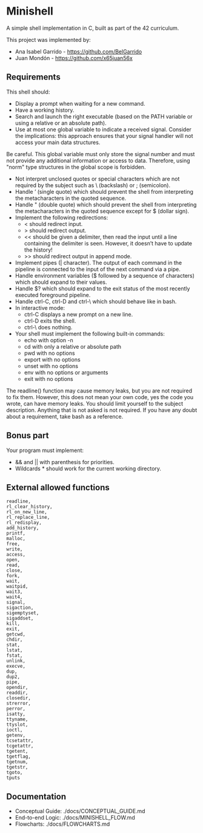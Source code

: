 # Minishell

A simple shell implementation in C, built as part of the 42 curriculum.

This project was implemented by:
- Ana Isabel Garrido - https://github.com/BelGarrido
- Juan Mondón - https://github.com/x65juan56x

## Requirements

This shell should:
- Display a prompt when waiting for a new command.
- Have a working history.
- Search and launch the right executable (based on the PATH variable or using a
relative or an absolute path).
- Use at most one global variable to indicate a received signal. Consider the
implications: this approach ensures that your signal handler will not access your
main data structures.

Be careful. This global variable must only store the signal number
and must not provide any additional information or access to data.
Therefore, using "norm" type structures in the global scope is
forbidden.

- Not interpret unclosed quotes or special characters which are not required by the
subject such as \ (backslash) or ; (semicolon).
- Handle ’ (single quote) which should prevent the shell from interpreting the metacharacters in the quoted sequence.
- Handle " (double quote) which should prevent the shell from interpreting the metacharacters in the quoted sequence except for $ (dollar sign).
- Implement the following redirections:
  - < should redirect input.
  - \> should redirect output.
  - << should be given a delimiter, then read the input until a line containing the
  delimiter is seen. However, it doesn’t have to update the history!
  - \>> should redirect output in append mode.
- Implement pipes (| character). The output of each command in the pipeline is
connected to the input of the next command via a pipe.
- Handle environment variables ($ followed by a sequence of characters) which
should expand to their values.
- Handle $? which should expand to the exit status of the most recently executed
foreground pipeline.
- Handle ctrl-C, ctrl-D and ctrl-\ which should behave like in bash.
- In interactive mode:
  - ctrl-C displays a new prompt on a new line.
  - ctrl-D exits the shell.
  - ctrl-\ does nothing.
- Your shell must implement the following built-in commands:
  - echo with option -n
  - cd with only a relative or absolute path
  - pwd with no options
  - export with no options
  - unset with no options
  - env with no options or arguments
  - exit with no options

The readline() function may cause memory leaks, but you are not required to fix them.
However, this does not mean your own code, yes the code you wrote, can have
memory leaks.
You should limit yourself to the subject description. Anything that
is not asked is not required.
If you have any doubt about a requirement, take bash as a reference.

## Bonus part

Your program must implement:
- && and || with parenthesis for priorities.
- Wildcards * should work for the current working directory.

## External allowed functions

```
readline,
rl_clear_history,
rl_on_new_line,
rl_replace_line,
rl_redisplay,
add_history,
printf,
malloc,
free,
write,
access,
open,
read,
close,
fork,
wait,
waitpid,
wait3,
wait4,
signal,
sigaction,
sigemptyset,
sigaddset,
kill,
exit,
getcwd,
chdir,
stat,
lstat,
fstat,
unlink,
execve,
dup,
dup2,
pipe,
opendir,
readdir,
closedir,
strerror,
perror,
isatty,
ttyname,
ttyslot,
ioctl,
getenv,
tcsetattr,
tcgetattr,
tgetent,
tgetflag,
tgetnum,
tgetstr,
tgoto,
tputs
```

## Documentation

- Conceptual Guide: ./docs/CONCEPTUAL_GUIDE.md
- End-to-end Logic: ./docs/MINISHELL_FLOW.md
- Flowcharts: ./docs/FLOWCHARTS.md
